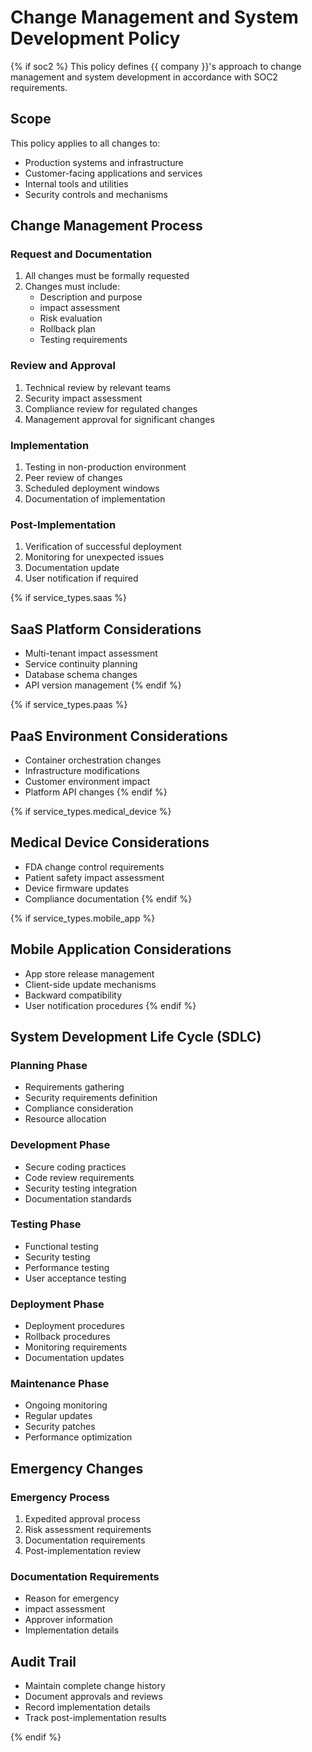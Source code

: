 # Change Management and System Development Policy

{% if soc2 %}
This policy defines {{ company }}'s approach to change management and system development in accordance with SOC2 requirements.

## Scope
This policy applies to all changes to:
* Production systems and infrastructure
* Customer-facing applications and services
* Internal tools and utilities
* Security controls and mechanisms

## Change Management Process

### Request and Documentation
1. All changes must be formally requested
2. Changes must include:
   * Description and purpose
   * impact assessment
   * Risk evaluation
   * Rollback plan
   * Testing requirements

### Review and Approval
1. Technical review by relevant teams
2. Security impact assessment
3. Compliance review for regulated changes
4. Management approval for significant changes

### Implementation
1. Testing in non-production environment
2. Peer review of changes
3. Scheduled deployment windows
4. Documentation of implementation

### Post-Implementation
1. Verification of successful deployment
2. Monitoring for unexpected issues
3. Documentation update
4. User notification if required

{% if service_types.saas %}
## SaaS Platform Considerations
* Multi-tenant impact assessment
* Service continuity planning
* Database schema changes
* API version management
{% endif %}

{% if service_types.paas %}
## PaaS Environment Considerations
* Container orchestration changes
* Infrastructure modifications
* Customer environment impact
* Platform API changes
{% endif %}

{% if service_types.medical_device %}
## Medical Device Considerations
* FDA change control requirements
* Patient safety impact assessment
* Device firmware updates
* Compliance documentation
{% endif %}

{% if service_types.mobile_app %}
## Mobile Application Considerations
* App store release management
* Client-side update mechanisms
* Backward compatibility
* User notification procedures
{% endif %}

## System Development Life Cycle (SDLC)

### Planning Phase
* Requirements gathering
* Security requirements definition
* Compliance consideration
* Resource allocation

### Development Phase
* Secure coding practices
* Code review requirements
* Security testing integration
* Documentation standards

### Testing Phase
* Functional testing
* Security testing
* Performance testing
* User acceptance testing

### Deployment Phase
* Deployment procedures
* Rollback procedures
* Monitoring requirements
* Documentation updates

### Maintenance Phase
* Ongoing monitoring
* Regular updates
* Security patches
* Performance optimization

## Emergency Changes

### Emergency Process
1. Expedited approval process
2. Risk assessment requirements
3. Documentation requirements
4. Post-implementation review

### Documentation Requirements
* Reason for emergency
* impact assessment
* Approver information
* Implementation details

## Audit Trail
* Maintain complete change history
* Document approvals and reviews
* Record implementation details
* Track post-implementation results

{% endif %}